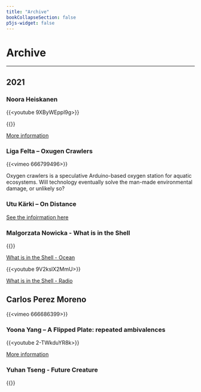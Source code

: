 ```yaml
---
title: "Archive"
bookCollapseSection: false
p5js-widget: false
---
```


# Archive

---

## 2021

### Noora Heiskanen

{{<youtube 9XByWEppl9g>}}

{{<youtube YFMD0Js_DoQ>}}

[More information](https://www.nooraheiskanen.com/work/silent-wings-cellulose-nitinol-installation/)

### Liga Felta – Oxugen Crawlers

{{<vimeo 666799496>}}

Oxygen crawlers is a speculative Arduino-based oxygen station for aquatic ecosystems. Will technology eventually solve the man-made environmental damage, or unlikely so?

### Utu Kärki – On Distance

[See the infoirmation here](https://ambivalent.world/misc/efa_documentation/)

### Malgorzata Nowicka - What is in the Shell

{{<youtube IiaRDXWyYTM>}}

[What is in the Shell - Ocean](https://www.hackster.io/nowickam/what-is-in-the-shell-ocean-7ce990)

{{<youtube 9V2kslX2MmU>}}

[What is in the Shell - Radio](https://www.hackster.io/nowickam/what-is-in-the-shell-radio-eb7a41)

## Carlos Perez Moreno

{{<vimeo 666686399>}}

### Yoona Yang – A Flipped Plate: repeated ambivalences

{{<youtube 2-TWkduYR8k>}}

[More information](https://www.hackster.io/yyoona/a-flipped-plate-repeated-ambivalences-79aa19)

### Yuhan Tseng - Future Creature

{{<youtube q5PHm4vBs8o>}}